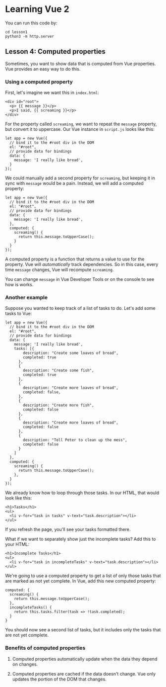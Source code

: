 # Learning Vue 2

You can run this code by:

```
cd lesson1
python3 -m http.server
```

## Lesson 4: Computed properties

Sometimes, you want to show data that is computed from Vue properties. Vue provides an easy way to do this.

### Using a computed property

First, let's imagine we want this in `index.html`:

```
<div id="root">
  <p> {{ message }}</p>
  <p>I said, {{ screaming }}</p>
</div>
```

For the property called `screaming`, we want to repeat the `message` property, but convert it to uppercase.
Our Vue instance in `script.js` looks like this:

```
let app = new Vue({
  // bind it to the #root div in the DOM
  el: "#root",
  // provide data for bindings
  data: {
    message: 'I really like bread',
  }
});
```

We could manually add a second property for `screaming`, but keeping it in sync with `message` would be a pain. Instead, we will add a computed property:

```
let app = new Vue({
  // bind it to the #root div in the DOM
  el: "#root",
  // provide data for bindings
  data: {
    message: 'I really like bread',
  },
  computed: {
    screaming() {
      return this.message.toUpperCase();
    }
  }
});
```

A computed property is a function that returns a value to use for the property. Vue will _automatically_ track dependencies. So in this case, every time `message` changes, Vue will recompute `screaming`.

You can change `message` in Vue Developer Tools or on the console to see how is works.

### Another example

Suppose you wanted to keep track of a list of tasks to do. Let's add some tasks to Vue:

```
let app = new Vue({
  // bind it to the #root div in the DOM
  el: "#root",
  // provide data for bindings
  data: {
    message: 'I really like bread',
    tasks: [{
        description: "Create some loaves of bread",
        completed: true
      },
      {
        description: "Create some fish",
        completed: true
      },
      {
        description: "Create more loaves of bread",
        completed: false,
      },
      {
        description: "Create more fish",
        completed: false
      },
      {
        description: "Create more loaves of bread",
        completed: false
      },
      {
        description: "Tell Peter to clean up the mess",
        completed: false
      }
    ]
  },
  computed: {
    screaming() {
      return this.message.toUpperCase();
    },
  }
});
```

We already know how to loop through those tasks. In our HTML, that would look like this:

```
<h1>Tasks</h1>
<ul>
  <li v-for="task in tasks" v-text="task.description"></li>
</ul>
```

If you refresh the page, you'll see your tasks formatted there.

What if we want to separately show just the incomplete tasks? Add this to your HTML:

```
<h1>Incomplete Tasks</h1>
<ul>
  <li v-for="task in incompleteTasks" v-text="task.description"></li>
</ul>
```

We're going to use a computed property to get a list of only those tasks that are marked as not yet complete. In Vue, add this new computed property:

```
computed: {
  screaming() {
    return this.message.toUpperCase();
  },
  incompleteTasks() {
    return this.tasks.filter(task => !task.completed);
  }
}
```

You should now see a second list of tasks, but it includes only the tasks that are not yet complete.

### Benefits of computed properties

1. Computed properties automatically update when the data they depend on changes.

1. Computed properties are cached if the data doesn't change. Vue only updates the portion of the DOM that changes.

